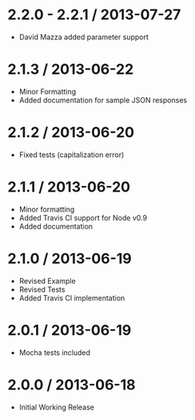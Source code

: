 2.2.0 - 2.2.1 / 2013-07-27
==========================

 * David Mazza added parameter support

2.1.3 / 2013-06-22
==================

 * Minor Formatting
 * Added documentation for sample JSON responses

2.1.2 / 2013-06-20
==================

 * Fixed tests (capitalization error)

2.1.1 / 2013-06-20
==================

 * Minor formatting
 * Added Travis CI support for Node v0.9
 * Added documentation

2.1.0 / 2013-06-19
==================

 * Revised Example
 * Revised Tests
 * Added Travis CI implementation

2.0.1 / 2013-06-19 
==================

 * Mocha tests included

2.0.0 / 2013-06-18 
==================

 * Initial Working Release
